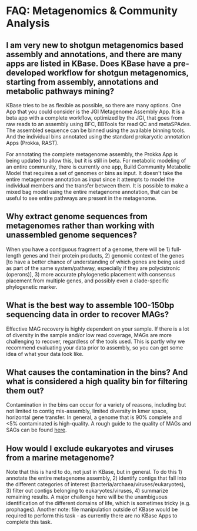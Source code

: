 # FAQ: Metagenomics & Community Analysis

## I am very new to shotgun metagenomics based assembly and annotations, and there are many apps are listed in KBase. Does KBase have a pre-developed workflow for shotgun metagenomics, starting from assembly, annotations and metabolic pathways mining?

KBase tries to be as flexible as possible, so there are many options. One App that you could consider is the JGI Metagenome Assembly App. It is a beta app with a complete workflow, optimized by the JGI, that goes from raw reads to an assembly using BFC, BBTools for read QC and metaSPAdes. The assembled sequence can be binned using the available binning tools. And the individual bins annotated using the standard prokaryotic annotation Apps (Prokka, RAST).&#x20;

For annotating the complete metagenome assembly, the Prokka App is being updated to allow this, but it is still in beta. For metabolic modeling of an entire community, there is currently one app, Build Community Metabolic Model that requires a set of genomes or bins as input. It doesn't take the entire metagenome annotation as input since it attempts to model the individual members and the transfer between them. It is possible to make a mixed bag model using the entire metagenome annotation, that can be useful to see entire pathways are present in the metagenome.

## Why extract genome sequences from metagenomes rather than working with unassembled genome sequences?

When you have a contiguous fragment of a genome, there will be 1) full-length genes and their protein products, 2) genomic context of the genes \[to have a better chance of understanding of which genes are being used as part of the same system/pathway, especially if they are polycistronic (operons)], 3) more accurate phylogenetic placement with consensus placement from multiple genes, and possibly even a clade-specific phylogenetic marker.

## What is the best way to assemble 100-150bp sequencing data in order to recover MAGs?

Effective MAG recovery is highly dependent on your sample. If there is a lot of diversity in the sample and/or low read coverage, MAGs are more challenging to recover, regardless of the tools used. This is partly why we recommend evaluating your data prior to assembly, so you can get some idea of what your data look like.

## What causes the contamination in the bins? And what is considered a high quality bin for filtering them out?

Contamination in the bins can occur for a variety of reasons, including but not limited to contig mis-assembly, limited diversity in kmer space, horizontal gene transfer. In general, a genome that is 90% complete and <5% contaminated is high-quality. A rough guide to the quality of MAGs and SAGs can be found [here](https://www.nature.com/articles/nbt.3893).&#x20;

## How would I exclude eukaryotes and viruses from a marine metagenome?

Note that this is hard to do, not just in KBase, but in general. To do this 1) annotate the entire metagenome assembly, 2) identify contigs that fall into the different categories of interest (bacteria/archaea/viruses/eukaryotes), 3) filter out contigs belonging to eukaryotes/viruses, 4) summarize remaining results. A major challenge here will be the unambiguous identification of the different domains of life, which is sometimes tricky (e.g. prophages). Another note: file manipulation outside of KBase would be required to perform this task - as currently there are no KBase Apps to complete this task.
